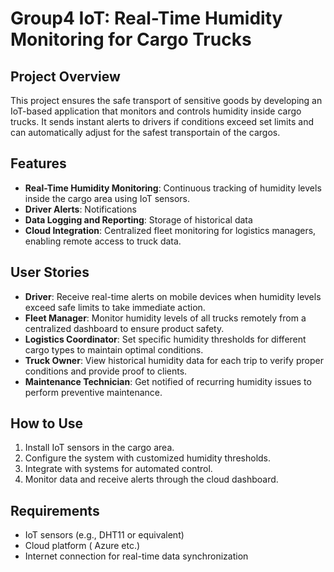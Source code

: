 # Group4 IoT: Real-Time Humidity Monitoring for Cargo Trucks

## Project Overview
This project ensures the safe transport of sensitive goods by developing an IoT-based application that monitors and controls humidity inside cargo trucks. It sends instant alerts to drivers if conditions exceed set limits and can automatically adjust for the safest transportain of the cargos.

## Features

- **Real-Time Humidity Monitoring**: Continuous tracking of humidity levels inside the cargo area using IoT sensors.
- **Driver Alerts**: Notifications
- **Data Logging and Reporting**: Storage of historical data 
- **Cloud Integration**: Centralized fleet monitoring for logistics managers, enabling remote access to truck data.

## User Stories

- **Driver**: Receive real-time alerts on mobile devices when humidity levels exceed safe limits to take immediate action.
- **Fleet Manager**: Monitor humidity levels of all trucks remotely from a centralized dashboard to ensure product safety.
- **Logistics Coordinator**: Set specific humidity thresholds for different cargo types to maintain optimal conditions.
- **Truck Owner**: View historical humidity data for each trip to verify proper conditions and provide proof to clients.
- **Maintenance Technician**: Get notified of recurring humidity issues to perform preventive maintenance.

## How to Use
1. Install IoT sensors in the cargo area.
2. Configure the system with customized humidity thresholds.
3. Integrate with systems for automated control.
4. Monitor data and receive alerts through the cloud dashboard.

## Requirements
- IoT sensors (e.g., DHT11 or equivalent)
- Cloud platform ( Azure etc.)
- Internet connection for real-time data synchronization
